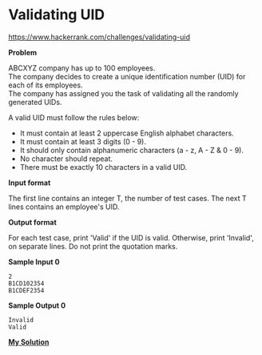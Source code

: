 # Validating UID

https://www.hackerrank.com/challenges/validating-uid

**Problem**
 
ABCXYZ company has up to 100 employees.   
The company decides to create a unique identification number (UID) for each of its employees.   
The company has assigned you the task of validating all the randomly generated UIDs.  
  
A valid UID must follow the rules below:  
  
- It must contain at least 2 uppercase English alphabet characters.
- It must contain at least 3 digits (0 - 9).
- It should only contain alphanumeric characters (a - z, A - Z & 0 - 9).
- No character should repeat.
- There must be exactly 10 characters in a valid UID.

**Input format**

The first line contains an integer T, the number of test cases. 
The next T lines contains an employee's UID.

**Output format**

For each test case, print 'Valid' if the UID is valid. Otherwise, print 'Invalid', on separate lines. Do not print the quotation marks.

**Sample Input 0**

```
2
B1CD102354
B1CDEF2354  
```

**Sample Output 0**

```
Invalid
Valid
```
[**My Solution**](answer.py)
